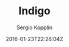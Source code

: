 ---
title: "Indigo"
github: https://github.com/sergiokopplin/indigo
demo: http://sergiokopplin.github.io/indigo/
author: Sérgio Kopplin
ssg:
  - Jekyll
cms:
  - No Cms
date: 2016-01-23T22:26:04Z
github_branch: gh-pages
---